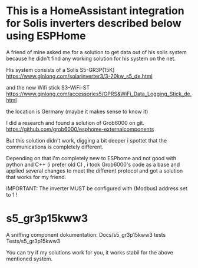 # This is a HomeAssistant integration for Solis inverters described below using ESPHome
A friend of mine asked me for a solution to get data out of his solis system
because he didn't find any working solution for his system on the net.

His system consists of a Solis S5-GR3P(15K)
https://www.ginlong.com/solarinverter3/3-20kw_s5_de.html

and the new Wifi stick S3-WiFi-ST
https://www.ginlong.com/accessories5/GPRS&WiFi_Data_Logging_Stick_de.html

the location is Germany (maybe it makes sense to know it)

I did a research and found a solution of Grob6000 on git.
https://github.com/grob6000/esphome-externalcomponents

But this solution didn't work, digging a bit deeper i spottet that the
communications is completely different.

Depending on that i'm completely new to ESPhome and not good with python and C++
(i prefer old C) , i took Grob6000's code as a base and applied several changes
to meet the different protocol and got a solution that works for my friend.

IMPORTANT: The inverter MUST be configured with (Modbus) address set to 1 !

# s5_gr3p15kww3

A sniffing component dokumentation: Docs/s5_gr3p15kww3 
tests Tests/s5_gr3p15kww3


You can try if my solutions work for you,
it works stabil for the above mentioned system.
